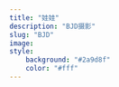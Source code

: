 ```yaml
---
title: "娃娃"
description: "BJD摄影"
slug: "BJD"
image: 
style:
    background: "#2a9d8f"
    color: "#fff"
---
```

